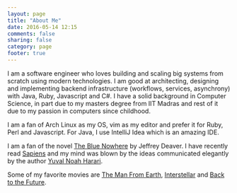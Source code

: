 ```yaml
---
layout: page
title: "About Me"
date: 2016-05-14 12:15
comments: false
sharing: false
category: page
footer: true
---
```

I am a software engineer who loves building and scaling big systems from scratch using modern technologies. I am good at architecting, designing and implementing
backend infrastructure (workflows, services, asynchrony) with Java, Ruby, Javascript and C#. I have a solid background in Computer
Science, in part due to my masters degree from IIT Madras and rest of it due to my passion in computers since childhood.

I am a fan of Arch Linux as my OS, vim as my editor and prefer it for Ruby, Perl and Javascript. For Java, I use IntelliJ Idea which is an amazing IDE.

I am a fan of the novel [The Blue Nowhere](https://www.amazon.com/dp/0671042262) by Jeffrey Deaver.
I have recently read [Sapiens](https://www.amazon.in/Sapiens-Humankind-Yuval-Noah-Harari/dp/0062316095) and my mind was blown by the ideas communicated elegantly
by the author [Yuval Noah Harari](https://www.goodreads.com/author/show/395812.Yuval_Noah_Harari).

Some of my favorite movies are [The Man From Earth](https://www.imdb.com/title/tt0756683/), [Interstellar](https://www.imdb.com/title/tt0816692/) and [Back to the Future](https://www.imdb.com/title/tt0088763/).
